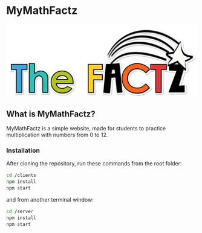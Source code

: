 # **MyMathFactz**

![alt text](https://github.com/patrikkaprinay/mymathfactz/blob/main/client/public/images/factz.png?raw=true)

## **What is MyMathFactz?**

MyMathFactz is a simple website, made for students
to practice multiplication with numbers from 0 to 12.

### **Installation**

After cloning the repository, run these commands from the root folder:

```bash
cd /clients
npm install
npm start
```

and from another terminal window:

```bash
cd /server
npm install
npm start
```
